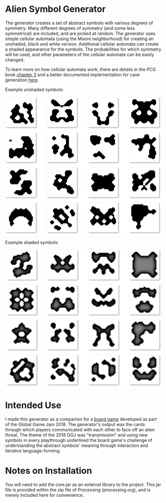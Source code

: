 # Alien Symbol Generator
The generator creates a set of abstract symbols with various degrees of symmetry. Many different degrees of symmetry (and some less symmetrical) are included, and are picked at random. The generator uses simple cellular automata (using the Moore neighborhood) for creating an unshaded, black and white version. Additional cellular automata can create a shaded appearance for the symbols. The probabilities for which symmetry will be used, and other parameters of the cellular automata can be easily changed.

To learn more on how cellular automata work, there are details in the PCG book [chapter 3](http://antoniosliapis.com/articles/pcgbook_dungeons.php) and a better documented implementation for cave generation [here](https://github.com/sentientdesigns/constructive). 

Example unshaded symbols:

![unshaded_symbols](https://github.com/sentientdesigns/aliensymbols/blob/master/unshaded.png)


Example shaded symbols:

![shaded_symbols](https://github.com/sentientdesigns/aliensymbols/blob/master/shaded.png)

# Intended Use
I made this generator as a companion for a [board game](https://globalgamejam.org/2018/games/aliens-last-stand) developed as part of the Global Game Jam 2018. The generator's output was the cards through which players communicated with each other to face off an alien threat. The theme of the 2018 GGJ was "transmission" and using new symbols in every playthrough underlined the board game's challenge of understanding the abstract symbols' meaning through interaction and iterative language-forming.

# Notes on Installation
You will need to add the core.jar as an external library to the project. This jar file is provided within the zip file of Processing (processing.org), and is merely included here for convenience.

